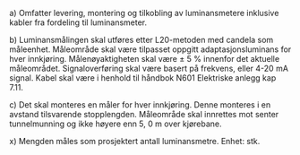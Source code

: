 a) Omfatter levering, montering og tilkobling av luminansmetere inklusive kabler fra fordeling til luminansmeter.

b) Luminansmålingen skal utføres etter L20-metoden med candela som måleenhet. Måleområde skal være tilpasset oppgitt adaptasjonsluminans for hver innkjøring. Målenøyaktigheten skal være ± 5 % innenfor det aktuelle måleområdet.  Signaloverføring skal være basert på frekvens, eller 4-20 mA signal. Kabel skal være i henhold til håndbok N601 Elektriske anlegg kap 7.11.

c) Det skal monteres en måler for hver innkjøring. Denne monteres i en avstand tilsvarende stopplengden. Måleområde skal innrettes mot senter tunnelmunning og ikke høyere enn 5, 0 m over kjørebane.

x) Mengden måles som prosjektert antall luminansmetre. Enhet: stk.

